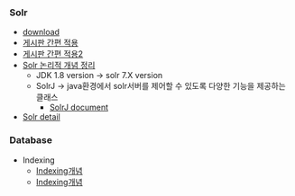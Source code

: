 ### Solr
- [download](https://solr.apache.org/downloads.html)
- [게시판 간편 적용](https://forest71.tistory.com/200?category=628611)
- [게시판 간편 적용2](https://jetalog.net/category/::%20Dev/Search%20Engine?page=2)
- [Solr 논리적 개념 정리](https://dogrushdev.tistory.com/category/%ED%94%84%EB%A0%88%EC%9E%84%EC%9B%8C%ED%81%AC)
    - JDK 1.8 version -> solr 7.X version
    - SolrJ -> java환경에서 solr서버를 제어할 수 있도록 다양한 기능을 제공하는 클래스
        - [SolrJ document](https://solr.apache.org/guide/6_6/using-solrj.html)
- [Solr detail](https://www.joinc.co.kr/w/Site/Search/Document/Solr)

### Database
- Indexing
    - [Indexing개념](https://coding-factory.tistory.com/746)
    - [Indexing개념](https://velog.io/@bsjp400/Database-DB-%EC%9D%B8%EB%8D%B1%EC%8B%B1Indexing%EC%9D%B4%EB%9E%80)